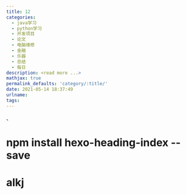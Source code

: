 ```yaml
---
title: 12
categories:
  - java学习
  - python学习
  - 开发项目
  - 论文
  - 电脑维修
  - 金融
  - 乐器
  - 总结
  - 每日
description: <read more ...>
mathjax: true
permalink_defaults: 'category/:title/'
date: 2021-05-14 18:37:49
urlname:
tags:
---
```


、

# npm install hexo-heading-index --save



# alkj
